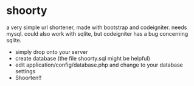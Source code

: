 # shoorty
a very simple url shortener, made with bootstrap and codeigniter.
needs mysql. could also work with sqlite, but codeigniter has a bug concerning sqlite. 

- simply drop onto your server 
- create database (the file shoorty.sql might be helpful)
- edit application/config/database.php and change to your database settings
- Shoorten!!
